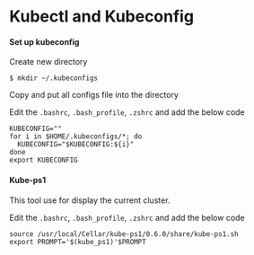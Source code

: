 # Kubectl and Kubeconfig

#### Set up kubeconfig

Create new directory

`$ mkdir ~/.kubeconfigs`

Copy and put all configs file into the directory

Edit the `.bashrc`, `.bash_profile`, `.zshrc` and add the below code

```text
KUBECONFIG=""
for i in $HOME/.kubeconfigs/*; do
  KUBECONFIG="$KUBECONFIG:${i}"
done
export KUBECONFIG
```

#### Kube-ps1

This tool use for display the current cluster.

Edit the `.bashrc`, `.bash_profile`, `.zshrc` and add the below code

```text
source /usr/local/Cellar/kube-ps1/0.6.0/share/kube-ps1.sh
export PROMPT='$(kube_ps1)'$PROMPT
```



